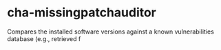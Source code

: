 # cha-missingpatchauditor
Compares the installed software versions against a known vulnerabilities database (e.g., retrieved f
